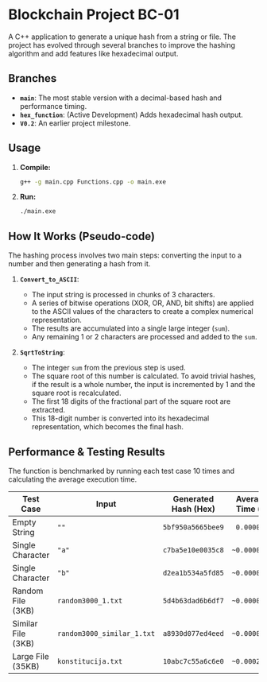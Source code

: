 # Blockchain Project BC-01

A C++ application to generate a unique hash from a string or file. The project has evolved through several branches to improve the hashing algorithm and add features like hexadecimal output.

## Branches

- **`main`**: The most stable version with a decimal-based hash and performance timing.
- **`hex_function`**: (Active Development) Adds hexadecimal hash output.
- **`V0.2`**: An earlier project milestone.

## Usage

1.  **Compile:**
    ```bash
    g++ -g main.cpp Functions.cpp -o main.exe
    ```
2.  **Run:**
    ```bash
    ./main.exe
    ```

## How It Works (Pseudo-code)

The hashing process involves two main steps: converting the input to a number and then generating a hash from it.

1.  **`Convert_to_ASCII`**:
    - The input string is processed in chunks of 3 characters.
    - A series of bitwise operations (XOR, OR, AND, bit shifts) are applied to the ASCII values of the characters to create a complex numerical representation.
    - The results are accumulated into a single large integer (`sum`).
    - Any remaining 1 or 2 characters are processed and added to the `sum`.

2.  **`SqrtToString`**:
    - The integer `sum` from the previous step is used.
    - The square root of this number is calculated. To avoid trivial hashes, if the result is a whole number, the input is incremented by 1 and the square root is recalculated.
    - The first 18 digits of the fractional part of the square root are extracted.
    - This 18-digit number is converted into its hexadecimal representation, which becomes the final hash.

## Performance & Testing Results

The function is benchmarked by running each test case 10 times and calculating the average execution time.

| Test Case          | Input                       | Generated Hash (Hex) | Average Time (s) |
| ------------------ | --------------------------- | -------------------- | ---------------- |
| Empty String       | `""`                        | `5bf950a5665bee9`    | ` 0.0000000`     |
| Single Character   | `"a"`                       | `c7ba5e10e0035c8`    | `~0.0000018`     |
| Single Character   | `"b"`                       | `d2ea1b534a5fd85`    | `~0.0000018`     |
| Random File (3KB)  | `random3000_1.txt`          | `5d4b63dad6b6df7`    | `~0.0000450`     |
| Similar File (3KB) | `random3000_similar_1.txt`  | `a8930d077ed4eed`    | `~0.0000465`     |
| Large File (35KB)  | `konstitucija.txt`          | `10abc7c55a6c6e0`    | `~0.0002800`     |

